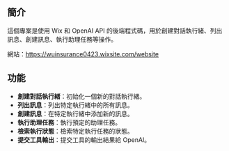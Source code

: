 ## 簡介
這個專案是使用 Wix 和 OpenAI API 的後端程式碼，用於創建對話執行緒、列出訊息、創建訊息、執行助理任務等操作。

網站：https://wuinsurance0423.wixsite.com/website

## 功能
- **創建對話執行緒**：初始化一個新的對話執行緒。
- **列出訊息**：列出特定執行緒中的所有訊息。
- **創建訊息**：在特定執行緒中添加新的訊息。
- **執行助理任務**：執行預定的助理任務。
- **檢索執行狀態**：檢索特定執行任務的狀態。
- **提交工具輸出**：提交工具的輸出結果給 OpenAI。
